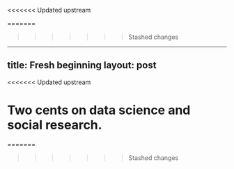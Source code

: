<<<<<<< Updated upstream

=======
>>>>>>> Stashed changes
---
title: Fresh beginning
layout: post
---
<<<<<<< Updated upstream

# Two cents on data science and social research.
=======
>>>>>>> Stashed changes
